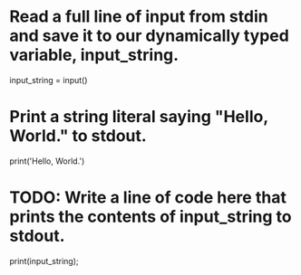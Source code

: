 # Read a full line of input from stdin and save it to our dynamically typed variable, input_string.
input_string = input()

# Print a string literal saying "Hello, World." to stdout.
print('Hello, World.')

# TODO: Write a line of code here that prints the contents of input_string to stdout.
print(input_string);
